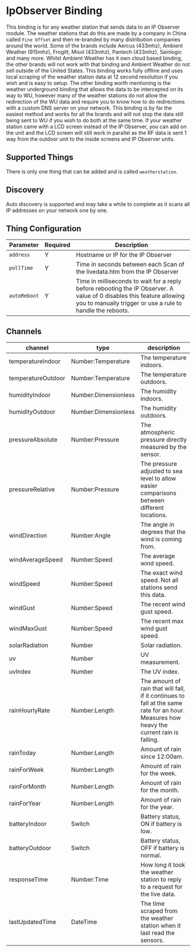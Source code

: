 # IpObserver Binding

This binding is for any weather station that sends data to an IP Observer module.
The weather stations that do this are made by a company in China called `Fine Offset` and then re-branded by many distribution companies around the world.
Some of the brands include Aercus (433mhz), Ambient Weather (915mhz), Frogitt, Misol (433mhz), Pantech (433mhz), Sainlogic and many more.
Whilst Ambient Weather has it own cloud based binding, the other brands will not work with that binding and Ambient Weather do not sell outside of the United States.
This binding works fully offline and uses local scraping of the weather station data at 12 second resolution if you wish and is easy to setup.
The other binding worth mentioning is the weather underground binding that allows the data to be intercepted on its way to WU, however many of the weather stations do not allow the redirection of the WU data and require you to know how to do redirections with a custom DNS server on your network.
This binding is by far the easiest method and works for all the brands and will not stop the data still being sent to WU if you wish to do both at the same time.
If your weather station came with a LCD screen instead of the IP Observer, you can add on the unit and the LCD screen will still work in parallel as the RF data is sent 1 way from the outdoor unit to the inside screens and IP Observer units.

## Supported Things

There is only one thing that can be added and is called `weatherstation`.

## Discovery

Auto discovery is supported and may take a while to complete as it scans all IP addresses on your network one by one.

## Thing Configuration

| Parameter | Required | Description |
|-|-|-|
| `address` | Y | Hostname or IP for the IP Observer |
| `pollTime` | Y | Time in seconds between each Scan of the livedata.htm from the IP Observer |
| `autoReboot` | Y | Time in milliseconds to wait for a reply before rebooting the IP Observer. A value of 0 disables this feature allowing you to manually trigger or use a rule to handle the reboots. |

## Channels

| channel               | type                  | description                  |
|-----------------------|-----------------------|------------------------------|
| temperatureIndoor     | Number:Temperature    | The temperature indoors. |
| temperatureOutdoor    | Number:Temperature    | The temperature outdoors. |
| humidityIndoor        | Number:Dimensionless  | The humidity indoors. |
| humidityOutdoor       | Number:Dimensionless  | The humidity outdoors. |
| pressureAbsolute      | Number:Pressure       | The atmospheric pressure directly measured by the sensor. |
| pressureRelative      | Number:Pressure       | The pressure adjusted to sea level to allow easier comparisons between different locations. |
| windDirection         | Number:Angle          | The angle in degrees that the wind is coming from. |
| windAverageSpeed      | Number:Speed          | The average wind speed. |
| windSpeed             | Number:Speed          | The exact wind speed. Not all stations send this data. |
| windGust              | Number:Speed          | The recent wind gust speed. |
| windMaxGust           | Number:Speed          | The recent max wind gust speed. |
| solarRadiation        | Number                | Solar radiation. |
| uv                    | Number                | UV measurement. |
| uvIndex               | Number                | The UV index. |
| rainHourlyRate        | Number:Length         | The amount of rain that will fall, if it continues to fall at the same rate for an hour. Measures how heavy the current rain is falling. |
| rainToday             | Number:Length         | Amount of rain since 12:00am. |
| rainForWeek           | Number:Length         | Amount of rain for the week. |
| rainForMonth          | Number:Length         | Amount of rain for the month. |
| rainForYear           | Number:Length         | Amount of rain for the year. |
| batteryIndoor         | Switch                | Battery status, ON if battery is low. |
| batteryOutdoor        | Switch                | Battery status, OFF if battery is normal. |
| responseTime          | Number:Time           | How long it took the weather station to reply to a request for the live data. |
| lastUpdatedTime       | DateTime              | The time scraped from the weather station when it last read the sensors. |
